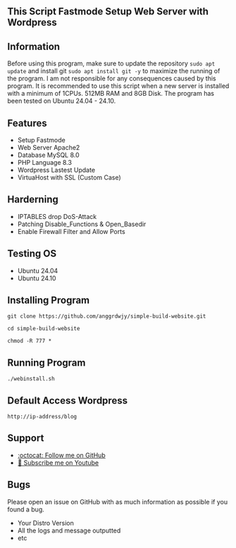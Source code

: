 ## This Script Fastmode Setup Web Server with Wordpress

## Information

Before using this program, make sure to update the repository `sudo apt update` and install git `sudo apt install git -y` to maximize the running of the program. I am not responsible for any consequences caused by this program. It is recommended to use this script when a new server is installed with a minimum of 1CPUs. 512MB RAM and 8GB Disk. The program has been tested on Ubuntu 24.04 - 24.10.

## Features
* Setup Fastmode
* Web Server Apache2
* Database MySQL 8.0
* PHP Language 8.3
* Wordpress Lastest Update
* VirtuaHost with SSL (Custom Case)

## Harderning
* IPTABLES drop DoS-Attack
* Patching Disable_Functions & Open_Basedir
* Enable Firewall Filter and Allow Ports

## Testing OS
* Ubuntu 24.04
* Ubuntu 24.10

## Installing Program
```
git clone https://github.com/anggrdwjy/simple-build-website.git
```
```
cd simple-build-website
```
```
chmod -R 777 *
```

## Running Program
```
./webinstall.sh
```

## Default Access Wordpress
```
http://ip-address/blog
```

## Support

* [:octocat: Follow me on GitHub](https://github.com/anggrdwjy)
* [🔔 Subscribe me on Youtube](https://www.youtube.com/@anggarda.wijaya)

## Bugs

Please open an issue on GitHub with as much information as possible if you found a bug.
* Your Distro Version
* All the logs and message outputted
* etc
